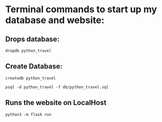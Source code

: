 # Terminal commands to start up my database and website:

## Drops database:

```
dropdb python_travel
```

## Create Database:

```
createdb python_travel
```

```
psql -d python_travel -f db/python_travel.sql
```

## Runs the website on LocalHost

```
python3 -m flask run
```
